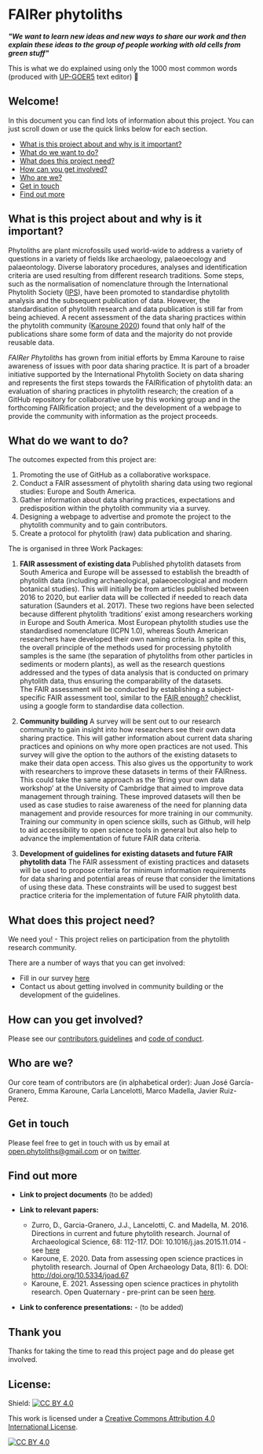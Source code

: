 # FAIRer phytoliths

**_"We want to learn new ideas and new ways to share our work and then explain these ideas to the group of people working with old cells from green stuff"_**

This is what we do explained using only the 1000 most common words (produced with [UP-GOER5](splasho.com/upgoer5) text editor) :seedling:

## Welcome!

In this document you can find lots of information about this project. You can just scroll down or use the quick links below for each section.

* [What is this project about and why is it important?](#what-is-this-project-about-and-why-is-it-important)
* [What do we want to do?](#what-do-we-want-to-do)
* [What does this project need?](#what-does-this-project-need)
* [How can you get involved?](#how-can-you-get-involved)
* [Who are we?](#who-are-we)
* [Get in touch](#get-in-touch)
* [Find out more](#find-out-more)

## What is this project about and why is it important?
Phytoliths are plant microfossils used world-wide to address a variety of questions in a variety of fields like archaeology, palaeoecology and palaeontology. Diverse laboratory procedures, analyses and identification criteria are used resulting from different research traditions. Some steps, such as the normalisation of nomenclature through the International Phytolith Society ([IPS](https://phytoliths.org/)), have been promoted to standardise phytolith analysis and the subsequent publication of data. However, the standardisation of phytolith research and data publication is still far from being achieved. A recent assessment of the data sharing practices within the phytolith community ([Karoune 2020](http://doi.org/10.5334/joad.67)) found that only half of the publications share some form of data and the majority do not provide reusable data.

*FAIRer Phytoliths* has grown from initial efforts by Emma Karoune to raise awareness of issues with poor data sharing practice. It is part of a broader initiative supported by the International Phytolith Society on data sharing and represents the first steps towards the FAIRification of phytolith data: an evaluation of sharing practices in phytolith research; the creation of a GitHub repository for collaborative use by this working group and in the forthcoming FAIRification project; and the development of a webpage to provide the community with information as the project proceeds.


## What do we want to do?
The outcomes expected from this project are:
1. Promoting the use of GitHub as a collaborative workspace.
2. Conduct a FAIR assessment of phytolith sharing data using two regional studies: Europe and South America.
3. Gather information about data sharing practices, expectations and predisposition within the phytolith community via a survey.
4. Designing a webpage to advertise and promote the project to the phytolith community and to gain contributors.
5. Create a protocol for phytolith (raw) data publication and sharing.

The is organised in three Work Packages:

1. **FAIR assessment of existing data**
Published phytolith datasets from South America and Europe will be assessed to establish the breadth of phytolith data (including archaeological, palaeoecological and modern botanical studies). This will initially be from articles published between 2016 to 2020, but earlier data will be collected if needed to reach data saturation (Saunders et al. 2017). These two regions have been selected because different phytolith ‘traditions’ exist among researchers working in Europe and South America. Most European phytolith studies use the standardised nomenclature (ICPN 1.0), whereas South American researchers have developed their own naming criteria. In spite of this, the overall principle of the methods used for processing phytolith samples is the same (the separation of phytoliths from other particles in sediments or modern plants), as well as the research questions addressed and the types of data analysis that is conducted on primary phytolith data, thus ensuring the comparability of the datasets.  
The FAIR assessment will be conducted by establishing a subject-specific FAIR assessment tool, similar to the [FAIR enough?](https://docs.google.com/forms/d/e/1FAIpQLSf7t1Z9IOBoj5GgWqik8KnhtH3B819Ch6lD5KuAz7yn0I0Opw/viewform) checklist, using a google form to standardise data collection. 

2. **Community building**
A survey will be sent out to our research community to gain insight into how researchers see their own data sharing practice. This will gather information about current data sharing practices and opinions on why more open practices are not used. This survey will give the option to the authors of the existing datasets to make their data open access. This also gives us the opportunity to work with researchers to improve these datasets in terms of their FAIRness. This could take the same approach as the ‘Bring your own data workshop’ at the University of Cambridge that aimed to improve data management through training. These improved datasets will then be used as case studies to raise awareness of the need for planning data management and provide resources for more training in our community. Training our community in open science skills, such as Github, will help to aid accessibility to open science tools in general but also help to advance the implementation of future FAIR data criteria. 

3. **Development of guidelines for existing datasets and future FAIR phytolith data**
The FAIR assessment of existing practices and datasets will be used to propose criteria for minimum information requirements for data sharing and potential areas of reuse that consider the limitations of using these data. These constraints will be used to suggest best practice criteria for the implementation of future FAIR phytolith data.


## What does this project need?

We need you! - This project relies on participation from the phytolith research community. 

There are a number of ways that you can get involved:
* Fill in our survey [here]()
* Contact us about getting involved in community building or the development of the guidelines.

## How can you get involved?

Please see our [contributors guidelines]() and [code of conduct]().

## Who are we?
Our core team of contributors are (in alphabetical order): Juan José García-Granero, Emma Karoune, Carla Lancelotti, Marco Madella, Javier Ruiz-Perez.

## Get in touch

Please feel free to get in touch with us by email at open.phytoliths@gmail.com or on [twitter](https://twitter.com/open_phytoliths).

## Find out more

* **Link to project documents** (to be added)
* **Link to relevant papers:**
  *  Zurro, D., Garcia-Granero, J.J., Lancelotti, C. and Madella, M. 2016. Directions in current and future phytolith research. Journal of Archaeological Science, 68: 112-117. DOI: 10.1016/j.jas.2015.11.014 - see [here](https://www.researchgate.net/publication/289367919_Directions_in_current_and_future_phytolith_research)
  *  Karoune, E. 2020. Data from assessing open science practices in phytolith research. Journal of Open Archaeology Data, 8(1): 6. DOI: http://doi.org/10.5334/joad.67 
  *  Karoune, E. 2021. Assessing open science practices in phytolith research. Open Quaternary - pre-print can be seen [here](https://osf.io/fa7q3/).

* **Link to conference presentations:** - (to be added)


## Thank you
Thanks for taking the time to read this project page and do please get involved.


## License:
Shield: [![CC BY 4.0][cc-by-shield]][cc-by]

This work is licensed under a
[Creative Commons Attribution 4.0 International License][cc-by].

[![CC BY 4.0][cc-by-image]][cc-by]

[cc-by]: http://creativecommons.org/licenses/by/4.0/
[cc-by-image]: https://i.creativecommons.org/l/by/4.0/88x31.png
[cc-by-shield]: https://img.shields.io/badge/License-CC%20BY%204.0-lightgrey.svg
